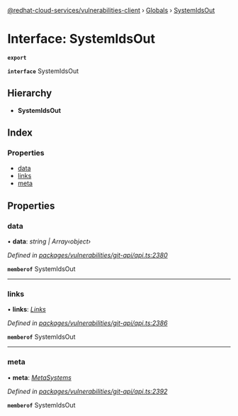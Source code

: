 [@redhat-cloud-services/vulnerabilities-client](../README.md) › [Globals](../globals.md) › [SystemIdsOut](systemidsout.md)

# Interface: SystemIdsOut

**`export`** 

**`interface`** SystemIdsOut

## Hierarchy

* **SystemIdsOut**

## Index

### Properties

* [data](systemidsout.md#data)
* [links](systemidsout.md#links)
* [meta](systemidsout.md#meta)

## Properties

###  data

• **data**: *string | Array‹object›*

*Defined in [packages/vulnerabilities/git-api/api.ts:2380](https://github.com/RedHatInsights/javascript-clients/blob/master/packages/vulnerabilities/git-api/api.ts#L2380)*

**`memberof`** SystemIdsOut

___

###  links

• **links**: *[Links](links.md)*

*Defined in [packages/vulnerabilities/git-api/api.ts:2386](https://github.com/RedHatInsights/javascript-clients/blob/master/packages/vulnerabilities/git-api/api.ts#L2386)*

**`memberof`** SystemIdsOut

___

###  meta

• **meta**: *[MetaSystems](metasystems.md)*

*Defined in [packages/vulnerabilities/git-api/api.ts:2392](https://github.com/RedHatInsights/javascript-clients/blob/master/packages/vulnerabilities/git-api/api.ts#L2392)*

**`memberof`** SystemIdsOut

